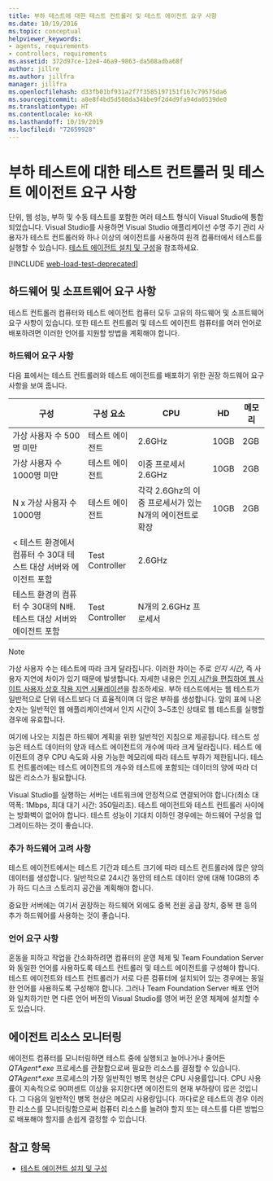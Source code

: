 ```yaml
---
title: 부하 테스트에 대한 테스트 컨트롤러 및 테스트 에이전트 요구 사항
ms.date: 10/19/2016
ms.topic: conceptual
helpviewer_keywords:
- agents, requirements
- controllers, requirements
ms.assetid: 372d97ce-12e4-46a9-9863-da508adba68f
author: jillre
ms.author: jillfra
manager: jillfra
ms.openlocfilehash: d33fb01bf931a2f7f3585197151f167c79575da6
ms.sourcegitcommit: a8e8f4bd5d508da34bbe9f2d4d9fa94da0539de0
ms.translationtype: HT
ms.contentlocale: ko-KR
ms.lasthandoff: 10/19/2019
ms.locfileid: "72659928"
---
```

# <a name="test-controller-and-test-agent-requirements-for-load-testing"></a>부하 테스트에 대한 테스트 컨트롤러 및 테스트 에이전트 요구 사항

단위, 웹 성능, 부하 및 수동 테스트를 포함한 여러 테스트 형식이 Visual Studio에 통합되었습니다. Visual Studio를 사용하면 Visual Studio 애플리케이션 수명 주기 관리 사용자가 테스트 컨트롤러와 하나 이상의 에이전트를 사용하여 원격 컴퓨터에서 테스트를 실행할 수 있습니다. [테스트 에이전트 설치 및 구성](../test/lab-management/install-configure-test-agents.md)을 참조하세요.

[!INCLUDE [web-load-test-deprecated](includes/web-load-test-deprecated.md)]

## <a name="hardware-and-software-requirements"></a>하드웨어 및 소프트웨어 요구 사항

테스트 컨트롤러 컴퓨터와 테스트 에이전트 컴퓨터 모두 고유의 하드웨어 및 소프트웨어 요구 사항이 있습니다. 또한 테스트 컨트롤러 및 테스트 에이전트 컴퓨터를 여러 언어로 배포하려면 이러한 언어를 지원할 방법을 계획해야 합니다.

### <a name="hardware-requirements"></a>하드웨어 요구 사항

다음 표에서는 테스트 컨트롤러와 테스트 에이전트를 배포하기 위한 권장 하드웨어 요구 사항을 보여 줍니다.

|**구성**|**구성 요소**|**CPU**|**HD**|**메모리**|
|-|-------------------|-|------------|-|
|가상 사용자 수 500명 미만|테스트 에이전트|2.6GHz|10GB|2GB|
|가상 사용자 수 1000명 미만|테스트 에이전트|이중 프로세서 2.6GHz|10GB|2GB|
|N x 가상 사용자 수 1000명|테스트 에이전트|각각 2.6Ghz의 이중 프로세서가 있는 N개의 에이전트로 확장|10GB|2GB|
|\< 테스트 환경에서 컴퓨터 수 30대 테스트 대상 서버와 에이전트 포함|Test Controller|2.6GHz|||
|테스트 환경의 컴퓨터 수 30대의 N배. 테스트 대상 서버와 에이전트 포함|Test Controller|N개의 2.6GHz 프로세서|||

> [!NOTE]
> 가상 사용자 수는 테스트에 따라 크게 달라집니다. 이러한 차이는 주로 *인지 시간*, 즉 사용자 지연에 차이가 있기 때문에 발생합니다. 자세한 내용은 [인지 시간을 편집하여 웹 사이트 사용자 상호 작용 지연 시뮬레이션](../test/edit-think-times-in-load-test-scenarios.md)을 참조하세요. 부하 테스트에서는 웹 테스트가 일반적으로 단위 테스트보다 더 효율적이며 더 많은 부하를 생성합니다. 앞의 표에 나온 숫자는 일반적인 웹 애플리케이션에서 인지 시간이 3~5초인 상태로 웹 테스트를 실행할 경우에 유효합니다.

여기에 나오는 지침은 하드웨어 계획을 위한 일반적인 지침으로 제공됩니다. 테스트 성능은 테스트 데이터의 양과 테스트 에이전트의 개수에 따라 크게 달라집니다. 테스트 에이전트의 경우 CPU 속도와 사용 가능한 메모리에 따라 테스트 부하가 제한됩니다. 테스트 컨트롤러에는 테스트 에이전트의 개수와 테스트에 포함되는 데이터의 양에 따라 더 많은 리소스가 필요합니다.

Visual Studio를 실행하는 서버는 네트워크에 안정적으로 연결되어야 합니다(최소 대역폭: 1Mbps, 최대 대기 시간: 350밀리초). 테스트 에이전트와 테스트 컨트롤러 사이에는 방화벽이 없어야 합니다. 테스트 성능이 기대치 이하인 경우에는 하드웨어 구성을 업그레이드하는 것이 좋습니다.

### <a name="additional-hardware-considerations"></a>추가 하드웨어 고려 사항

테스트 에이전트에서는 테스트 기간과 테스트 크기에 따라 테스트 컨트롤러에 많은 양의 데이터를 생성합니다. 일반적으로 24시간 동안의 테스트 데이터 양에 대해 10GB의 추가 하드 디스크 스토리지 공간을 계획해야 합니다.

중요한 서버에는 여기서 권장하는 하드웨어 외에도 중복 전원 공급 장치, 중복 팬 등의 추가 하드웨어를 사용하는 것이 좋습니다.

### <a name="language-requirements"></a>언어 요구 사항

혼동을 피하고 작업을 간소화하려면 컴퓨터의 운영 체제 및 Team Foundation Server와 동일한 언어를 사용하도록 테스트 컨트롤러 및 테스트 에이전트를 구성해야 합니다. 테스트 에이전트와 테스트 컨트롤러가 서로 다른 컴퓨터에 설치되어 있는 경우에는 동일한 언어를 사용하도록 구성해야 합니다. 그러나 Team Foundation Server 배포 언어와 일치하기만 면 다른 언어 버전의 Visual Studio를 영어 버전 운영 체제에 설치할 수도 있습니다.

## <a name="monitor-agent-resources"></a>에이전트 리소스 모니터링

에이전트 컴퓨터를 모니터링하면 테스트 중에 실행되고 늘어나거나 줄어든 *QTAgent\*.exe* 프로세스를 관찰함으로써 필요한 리소스를 결정할 수 있습니다. *QTAgent\*.exe* 프로세스의 가장 일반적인 병목 현상은 CPU 사용률입니다. CPU 사용률이 지속적으로 90퍼센트 이상을 유지한다면 에이전트의 현재 부하량이 많은 것입니다. 그 다음의 일반적인 병목 현상은 메모리 사용량입니다. 까다로운 테스트의 경우 이러한 리소스를 모니터링함으로써 컴퓨터 리소스를 늘려야 할지 또는 테스트를 다른 방법으로 배포해야 할지를 손쉽게 결정할 수 있습니다.

## <a name="see-also"></a>참고 항목

- [테스트 에이전트 설치 및 구성](../test/lab-management/install-configure-test-agents.md)